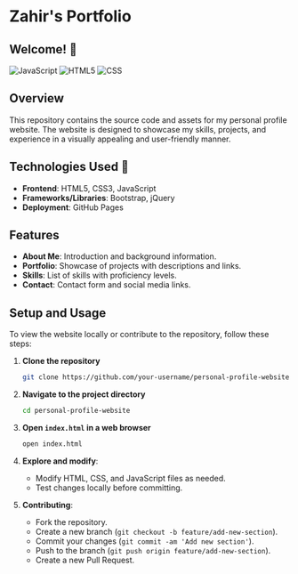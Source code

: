 # Zahir's Portfolio 


## Welcome! 👋
![JavaScript](https://img.shields.io/badge/javascript-%23323330.svg?style=for-the-badge&logo=javascript&logoColor=%23F7DF1E)
![HTML5](https://img.shields.io/badge/html5-%23E34F26.svg?style=for-the-badge&logo=html5&logoColor=white)
![CSS](https://img.shields.io/badge/css3-%231572B6.svg?style=for-the-badge&logo=css3&logoColor=white)

## Overview

This repository contains the source code and assets for my personal profile website. The website is designed to showcase my skills, projects, and experience in a visually appealing and user-friendly manner.

## Technologies Used 🎨

- **Frontend**: HTML5, CSS3, JavaScript
- **Frameworks/Libraries**: Bootstrap, jQuery
- **Deployment**: GitHub Pages

## Features

- **About Me**: Introduction and background information.
- **Portfolio**: Showcase of projects with descriptions and links.
- **Skills**: List of skills with proficiency levels.
- **Contact**: Contact form and social media links.

## Setup and Usage

To view the website locally or contribute to the repository, follow these steps:

1. **Clone the repository**
   ```bash
   git clone https://github.com/your-username/personal-profile-website.git
   ```

2. **Navigate to the project directory**
   ```bash
   cd personal-profile-website
   ```

3. **Open `index.html` in a web browser**
   ```bash
   open index.html
   ```

4. **Explore and modify**:
   - Modify HTML, CSS, and JavaScript files as needed.
   - Test changes locally before committing.

5. **Contributing**:
   - Fork the repository.
   - Create a new branch (`git checkout -b feature/add-new-section`).
   - Commit your changes (`git commit -am 'Add new section'`).
   - Push to the branch (`git push origin feature/add-new-section`).
   - Create a new Pull Request.
